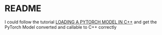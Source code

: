 # README

I could follow the tutorial [LOADING A PYTORCH MODEL IN C++](https://pytorch.org/tutorials/advanced/cpp_export.html) and get the PyTorch Model converted and callable to C++ correctly
